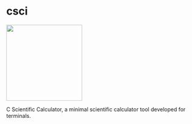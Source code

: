 # csci
<img src="https://github.com/user-attachments/assets/f7193a62-0fe0-46a6-8ea9-10a7ea8f163f" height="200">

C Scientific Calculator, a minimal scientific calculator tool developed for terminals.
